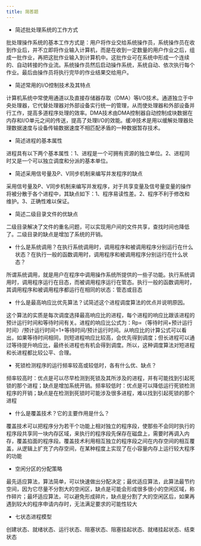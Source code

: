 ```yaml
---
title: 简答题
---
```


- 简述批处理系统的工作方式

批处理操作系统的基本工作方式是：用户将作业交给系统操作员，系统操作员在收到作业后，并不立即将作业输入计算机，而是在收到一定数量的用户作业之后，组成一批作业，再把这批作业输入到计算机中。这批作业可在系统中形成一个连续的、自动转接的作业流。系统操作员然后启动操作系统，系统自动、依次执行每个作业。最后由操作员将执行完毕的作业结果交给用户。

- 简述常用的I/O控制技术及其特点

计算机系统中常使用通道以及直接存储器存取（DMA）等I/O技术。通道独立于中央处理器，它代替处理器对外部设备实行统一的管理，从而使处理器和外部设备并行工作，提高多道程序处理的效率。DMA技术由DMA控制器自动控制成块数据在内存和I/O单元之间的传送，提高了处理I/O的效能。缓冲技术是用以缓解处理器处理数据速度与设备传输数据速度不相匹配矛盾的一种数据暂存技术。

- 简述进程的基本属性

进程具有以下两个基本属性：1、进程是一个可拥有资源的独立单位。2、进程同时又是一个可以独立调度和分派的基本单位。

- 简述采用信号量及P、V同步机制来编写并发程序的缺点

采用信号量及P、V同步机制来编写并发程序，对于共享变量及信号量变量的操作将被分散于各个进程中，其缺点如下：1、程序易读性差。2、程序不利于修改和维护。3、正确性难以保证。

- 简述二级目录文件的优缺点

二级目录解决了文件的重名问题，可以实现用户间的文件共享，查找时间也降低了。二级目录的缺点是增加了系统的开销。

- 什么是系统调用？在执行系统调用时，调用程序和被调用程序分别运行在什么状态？在执行一般的函数调用时，调用程序和被调用程序分别运行在什么状态？

所谓系统调用，就是用户在程序中调用操作系统所提供的一些子功能。执行系统调用时，调用程序运行在目态，而被调用程序运行在管态。执行一般的函数调用时，其调用程序和被调用程序都运行在相同的状态：管态或目态

- 什么是最高响应比优先算法？试简述这个进程调度算法的优点并说明原因。

这个算法的实质是每次调度选择最高响应比的进程，每个进程的响应比跟该进程的预计运行时间和等待时间有关。进程的响应比公式为：Rp=（等待时间+预计运行时间）/预计运行时间=1+等待时间/预计运行时间。从响应比的计算公式可以看出，如果等待时间相同，则短进程响应比较高，会优先得到调度；但长进程可以通过等待提升响应比，最终长进程也有机会得到调度。所以，这种调度算法对短进程和长进程都比较公平、合理。

- 死锁检测程序的运行频率较高或较低时，各有什么优、缺点？

频率较高时：优点是可以尽早检测到死锁及其所涉及的进程，并有可能找到引起死锁的那个进程；缺点是增加系统开销。频率较低时：优点是可以降低运行死锁检测程序的开销；缺点是在检测到死锁时可能涉及很多进程，难以找到引起死锁的那个进程

- 什么是覆盖技术？它的主要作用是什么？

覆盖技术可以把程序分为若干个功能上相对独立的程序段，使那些不会同时执行的程序段共享同一块内存区域，来执行的程序段先保存在磁盘上，需要时再调入内存，覆盖掐面的程序段。覆盖技术利用相互独立的程序段之间在内存空间的相互覆盖，从逻辑上扩充了内存空间，在某种程度上实现了在小容量内存上运行较大程序的功能

- 空闲分区的分配策略

最先适应算法，算法简单，可以快速做出分配决定；最优适应算法，此算法最节约空间，因为它尽量不分割大的空闲区，缺点是可能会形成很多很小的空闲区域，称作碎片；最坏适应算法，可以避免形成碎片，缺点是分割了大的空闲区后，如果再遇到较大的程序申请内存时，无法满足要求的可能性较大

- 七状态进程模型

创建状态、就绪状态、运行状态、阻塞状态、阻塞挂起状态、就绪挂起状态、结束状态

